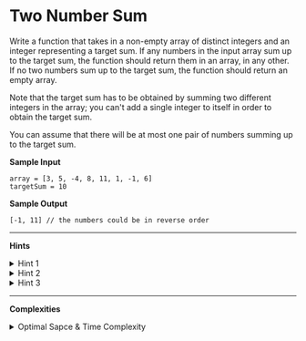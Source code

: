 # Two Number Sum

Write a function that takes in a non-empty array of distinct integers and an integer representing a target sum. If any numbers in the input array sum up to the target sum, the function should return them in an array, in any other. If no two numbers sum up to the target sum, the function should return an empty array.

Note that the target sum has to be obtained by summing two different integers in the array; you can't add a single integer to itself in order to obtain the target sum.

You can assume that there will be at most one pair of numbers summing up to the target sum.

**Sample Input**
```
array = [3, 5, -4, 8, 11, 1, -1, 6]
targetSum = 10
```

**Sample Output**
```
[-1, 11] // the numbers could be in reverse order
```

---

**Hints**
<details>
    <summary>Hint 1</summary>

    Try using two for loops to sum all possible pairs of numbers in the input
    array. What are the time and space implications of this approach?
</details>

<details>
    <summary>Hint 2</summary>

    Realize that for every number X in the input array, you are essentially
    trying to find a corresponding number Y such that X + Y = targetSum. With two
    variables in this equation known to you, it shouldn't be hard to solve for Y.
</details>

<details>
    <summary>Hint 3</summary>

    Try storing every number in a hash table, solving the equation mentioned in
    Hint #2 for every number, and checking if the Y that you find is stored in
    the hash table. What are the time and space implications of this approach?
</details>

---

**Complexities**
<details>
    <summary>Optimal Sapce & Time Complexity</summary>

    O(n) time | O(n) space - where n is the length of the input array
</details>